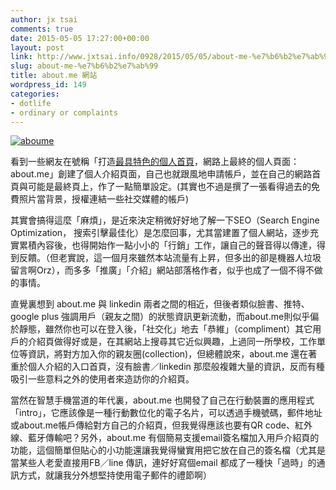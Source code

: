 ```yaml
---
author: jx tsai
comments: true
date: 2015-05-05 17:27:00+00:00
layout: post
link: http://www.jxtsai.info/0928/2015/05/05/about-me-%e7%b6%b2%e7%ab%99/
slug: about-me-%e7%b6%b2%e7%ab%99
title: about.me 網站
wordpress_id: 149
categories:
- dotlife
- ordinary or complaints
---
```


[![aboume]()](http://www.about.me/)  
  
看到一些網友在號稱「打造[最具特色的個人首頁](http://free.com.tw/about-me/)，網路上最終的個人頁面：about.me」創建了個人介紹頁面，自己也就跟風地申請帳戶，並在自己的網路首頁與可能是最終頁上，作了一點簡單設定。(其實也不過是撰了一張看得過去的免費照片當背景，授權連結一些社交媒體的帳戶)  
  
其實會搞得這麼「麻煩」，是近來決定稍微好好地了解一下SEO（Search Engine Optimization， 搜索引擊最佳化）是怎麼回事，尤其當建置了個人網站，逐步充實累積內容後，也得開始作一點小小的「行銷」工作，讓自己的聲音得以傳達，得到反饋。（但老實說，這一個月來雖然本站流量有上昇，但多出的卻是機器人垃圾留言啊Orz），而多多「推廣」「介紹」網站部落格作者，似乎也成了一個不得不做的事情。  
  
直覺裏想到 about.me 與 linkedin 兩者之間的相近，但後者類似臉書、推特、google plus 強調用戶（親友之間）的狀態資訊更新流動，而about.me則似乎偏於靜態，雖然你也可以在登入後，「社交化」地去「恭維」（compliment）其它用戶的介紹頁做得好或是，在其網站上搜尋其它近似興趣，上過同一所學校，工作單位等資訊，將對方加入你的親友圈(collection)，但總體說來，about.me 還在著重於個人介紹的入口首頁，沒有臉書／linkedin 那麼般複雜大量的資訊，反而有種吸引一些意料之外的使用者來造訪你的介紹頁。  
  
當然在智慧手機當道的年代裏，about.me 也開發了自己在行動裝置的應用程式「intro」，它應該像是一種行動數位化的電子名片，可以透過手機號碼，郵件地址或about.me帳戶傳給對方自己的介紹頁，但我覺得應該也要有QR code、紅外線、藍牙傳輸吧？另外，about.me 有個簡易支援email簽名檔加入用戶介紹頁的功能，這個簡單但貼心的小功能還讓我覺得蠻實用把它放在自己的簽名檔（尤其是當某些人老愛直接用FB／line 傳訊，連好好寫個email 都成了一種快「過時」的通訊方式，就讓我分外想堅持使用電子郵件的禮節啊）  
  

